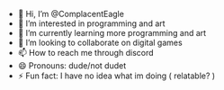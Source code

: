 - 👋 Hi, I’m @ComplacentEagle
- 👀 I’m interested in programming and art
- 🌱 I’m currently learning more programming and art
- 💞️ I’m looking to collaborate on digital games
- 📫 How to reach me through discord 
- 😄 Pronouns: dude/not dudet
- ⚡ Fun fact: I have no idea what im doing ( relatable? )

<!---
ComplacentEagle/ComplacentEagle is a ✨ special ✨ repository because its `README.md` (this file) appears on your GitHub profile.
You can click the Preview link to take a look at your changes.
--->
